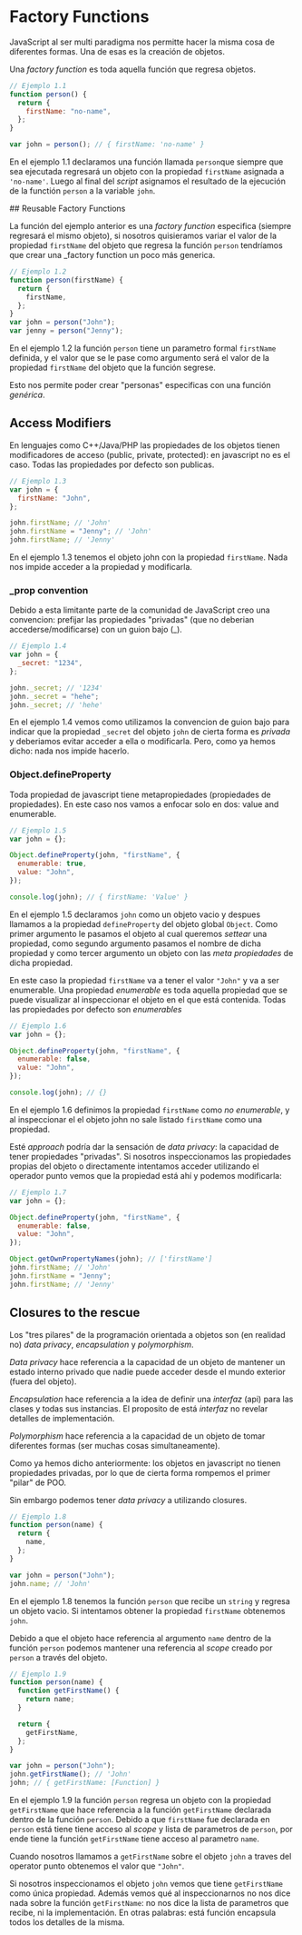 # Factory Functions

JavaScript al ser multi paradigma nos permitte hacer la misma cosa de diferentes formas.
Una de esas es la creación de objetos.

Una _factory function_ es toda aquella función que regresa objetos.

```js
// Ejemplo 1.1
function person() {
  return {
    firstName: "no-name",
  };
}

var john = person(); // { firstName: 'no-name' }
```

En el ejemplo 1.1 declaramos una función llamada `person`que siempre que sea ejecutada regresará
un objeto con la propiedad `firstName` asignada a `'no-name'`. Luego al final del _script_ asignamos
el resultado de la ejecución de la functión `person` a la variable `john`.

## Reusable Factory Functions

La función del ejemplo anterior es una _factory function_ especifica (siempre regresará el mismo objeto),
si nosotros quisieramos variar el valor de la propiedad `firstName` del objeto que regresa la función
`person` tendríamos que crear una \_factory function un poco más generica.

```js
// Ejemplo 1.2
function person(firstName) {
  return {
    firstName,
  };
}
var john = person("John");
var jenny = person("Jenny");
```

En el ejemplo 1.2 la función `person` tiene un parametro formal `firstName` definida, y el valor
que se le pase como argumento será el valor de la propiedad `firstName` del objeto que la función
segrese.

Esto nos permite poder crear "personas" especificas con una función _genérica_.

## Access Modifiers

En lenguajes como C++/Java/PHP las propiedades de los objetos tienen modificadores de acceso (public, private, protected):
en javascript no es el caso. Todas las propiedades por defecto son publicas.

```js
// Ejemplo 1.3
var john = {
  firstName: "John",
};

john.firstName; // 'John'
john.firstName = "Jenny"; // 'John'
john.firstName; // 'Jenny'
```

En el ejemplo 1.3 tenemos el objeto john con la propiedad `firstName`. Nada nos impide acceder a la propiedad y modificarla.

### \_prop convention

Debido a esta limitante parte de la comunidad de JavaScript creo una convencion: prefijar las propiedades "privadas" (que no
deberian accederse/modificarse) con un guion bajo (\_).

```js
// Ejemplo 1.4
var john = {
  _secret: "1234",
};

john._secret; // '1234'
john._secret = "hehe";
john._secret; // 'hehe'
```

En el ejemplo 1.4 vemos como utilizamos la convencion de guion bajo para indicar que la propiedad `_secret` del objeto
`john` de cierta forma es _privada_ y deberiamos evitar acceder a ella o modificarla. Pero, como ya hemos dicho: nada
nos impide hacerlo.

### Object.defineProperty

Toda propiedad de javascript tiene metapropiedades (propiedades de propiedades). En este caso nos vamos a enfocar solo
en dos: value and enumerable.

```js
// Ejemplo 1.5
var john = {};

Object.defineProperty(john, "firstName", {
  enumerable: true,
  value: "John",
});

console.log(john); // { firstName: 'Value' }
```

En el ejemplo 1.5 declaramos `john` como un objeto vacio y despues llamamos a la propiedad `defineProperty` del objeto
global `Object`. Como primer argumento le pasamos el objeto al cual queremos _settear_ una propiedad, como segundo
argumento pasamos el nombre de dicha propiedad y como tercer argumento un objeto con las _meta propiedades_ de dicha
propiedad.

En este caso la propiedad `firstName` va a tener el valor `"John"` y va a ser enumerable.
Una propiedad _enumerable_ es toda aquella propiedad que se puede visualizar al inspeccionar el objeto en el que
está contenida. Todas las propiedades por defecto son _enumerables_

```js
// Ejemplo 1.6
var john = {};

Object.defineProperty(john, "firstName", {
  enumerable: false,
  value: "John",
});

console.log(john); // {}
```

En el ejemplo 1.6 definimos la propiedad `firstName` como _no enumerable_, y al inspeccionar el
el objeto john no sale listado `firstName` como una propiedad.

Esté _approach_ podría dar la sensación de _data privacy_: la capacidad de tener propiedades
"privadas". Si nosotros inspeccionamos las propiedades propias del objeto o directamente intentamos
acceder utilizando el operador punto vemos que la propiedad está ahí y podemos modificarla:

```js
// Ejemplo 1.7
var john = {};

Object.defineProperty(john, "firstName", {
  enumerable: false,
  value: "John",
});

Object.getOwnPropertyNames(john); // ['firstName']
john.firstName; // 'John'
john.firstName = "Jenny";
john.firstName; // 'Jenny'
```

## Closures to the rescue

Los "tres pilares" de la programación orientada a objetos son (en realidad no) _data privacy_,
_encapsulation_ y _polymorphism_.

_Data privacy_ hace referencia a la capacidad de un objeto de mantener un estado interno privado
que nadie puede acceder desde el mundo exterior (fuera del objeto).

_Encapsulation_ hace referencia a la idea de definir una _interfaz_ (api) para las clases y todas
sus instancias. El proposito de está _interfaz_ no revelar detalles de implementación.

_Polymorphism_ hace referencia a la capacidad de un objeto de tomar diferentes formas (ser muchas
cosas simultaneamente).

Como ya hemos dicho anteriormente: los objetos en javascript no tienen propiedades privadas, por lo
que de cierta forma rompemos el primer "pilar" de POO.

Sin embargo podemos tener _data privacy_ a utilizando closures.

```js
// Ejemplo 1.8
function person(name) {
  return {
    name,
  };
}

var john = person("John");
john.name; // 'John'
```

En el ejemplo 1.8 tenemos la función `person` que recibe un `string` y regresa un objeto vacio. Si intentamos
obtener la propiedad `firstName` obtenemos `john`.

Debido a que el objeto hace referencia al argumento `name` dentro de la función `person` podemos mantener
una referencia al _scope_ creado por `person` a través del objeto.

```js
// Ejemplo 1.9
function person(name) {
  function getFirstName() {
    return name;
  }

  return {
    getFirstName,
  };
}

var john = person("John");
john.getFirstName(); // 'John'
john; // { getFirstName: [Function] }
```

En el ejemplo 1.9 la función `person` regresa un objeto con la propiedad `getFirstName` que hace referencia
a la función `getFirstName` declarada dentro de la función `person`. Debido a que `firstName` fue declarada
en `person` está tiene tiene acceso al _scope_ y lista de parametros de `person`, por ende tiene la función
`getFirstName` tiene acceso al parametro `name`.

Cuando nosotros llamamos a `getFirstName` sobre el objeto `john` a traves del operator punto obtenemos el
valor que `"John"`.

Si nosotros inspeccionamos el objeto `john` vemos que tiene `getFirstName` como única propiedad. Además
vemos qué al inspeccionarnos no nos dice nada sobre la función `getFirstName`: no nos dice la lista de
parametros que recibe, ni la implementación. En otras palabras: está función encapsula todos los detalles
de la misma.
